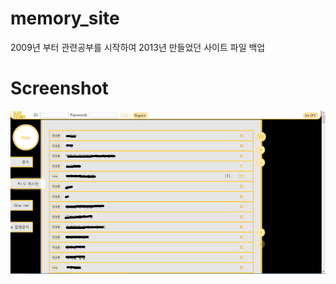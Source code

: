 # memory_site
2009년 부터 관련공부를 시작하여
2013년 만들었던 사이트 파일 백업 

# Screenshot
![memory](https://github.com/qkrcjfgus33/memory_site/raw/master/%EC%82%AC%EC%9D%B4%ED%8A%B8_%EC%8A%A4%EC%83%B7.png)
